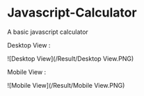 # Javascript-Calculator
A basic javascript calculator

Desktop View :
 
 ![Desktop View](/Result/Desktop View.PNG)
 
 Mobile View : 
 
 ![Mobile View](/Result/Mobile View.PNG)
